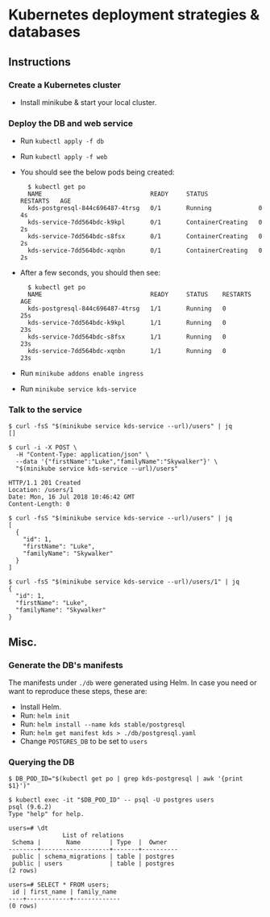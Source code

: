 # Kubernetes deployment strategies & databases

## Instructions

### Create a Kubernetes cluster

- Install minikube & start your local cluster.

### Deploy the DB and web service

- Run `kubectl apply -f db`
- Run `kubectl apply -f web`
- You should see the below pods being created:

        $ kubectl get po
        NAME                              READY     STATUS              RESTARTS   AGE
        kds-postgresql-844c696487-4trsg   0/1       Running             0          4s
        kds-service-7dd564bdc-k9kpl       0/1       ContainerCreating   0          2s
        kds-service-7dd564bdc-s8fsx       0/1       ContainerCreating   0          2s
        kds-service-7dd564bdc-xqnbn       0/1       ContainerCreating   0          2s

- After a few seconds, you should then see:

        $ kubectl get po
        NAME                              READY     STATUS    RESTARTS   AGE
        kds-postgresql-844c696487-4trsg   1/1       Running   0          25s
        kds-service-7dd564bdc-k9kpl       1/1       Running   0          23s
        kds-service-7dd564bdc-s8fsx       1/1       Running   0          23s
        kds-service-7dd564bdc-xqnbn       1/1       Running   0          23s

- Run `minikube addons enable ingress`
- Run `minikube service kds-service`

### Talk to the service

```console
$ curl -fsS "$(minikube service kds-service --url)/users" | jq
[]

$ curl -i -X POST \
  -H "Content-Type: application/json" \
  --data '{"firstName":"Luke","familyName":"Skywalker"}' \
  "$(minikube service kds-service --url)/users"

HTTP/1.1 201 Created
Location: /users/1
Date: Mon, 16 Jul 2018 10:46:42 GMT
Content-Length: 0

$ curl -fsS "$(minikube service kds-service --url)/users" | jq
[
  {
    "id": 1,
    "firstName": "Luke",
    "familyName": "Skywalker"
  }
]

$ curl -fsS "$(minikube service kds-service --url)/users/1" | jq
{
  "id": 1,
  "firstName": "Luke",
  "familyName": "Skywalker"
}
```

## Misc.

### Generate the DB's manifests

The manifests under `./db` were generated using Helm.
In case you need or want to reproduce these steps, these are:

- Install Helm.
- Run: `helm init`
- Run: `helm install --name kds stable/postgresql`
- Run: `helm get manifest kds > ./db/postgresql.yaml`
- Change `POSTGRES_DB` to be set to `users`

### Querying the DB

```
$ DB_POD_ID="$(kubectl get po | grep kds-postgresql | awk '{print $1}')"

$ kubectl exec -it "$DB_POD_ID" -- psql -U postgres users
psql (9.6.2)
Type "help" for help.

users=# \dt
               List of relations
 Schema |       Name        | Type  |  Owner
--------+-------------------+-------+----------
 public | schema_migrations | table | postgres
 public | users             | table | postgres
(2 rows)

users=# SELECT * FROM users;
 id | first_name | family_name
----+------------+-------------
(0 rows)
```
